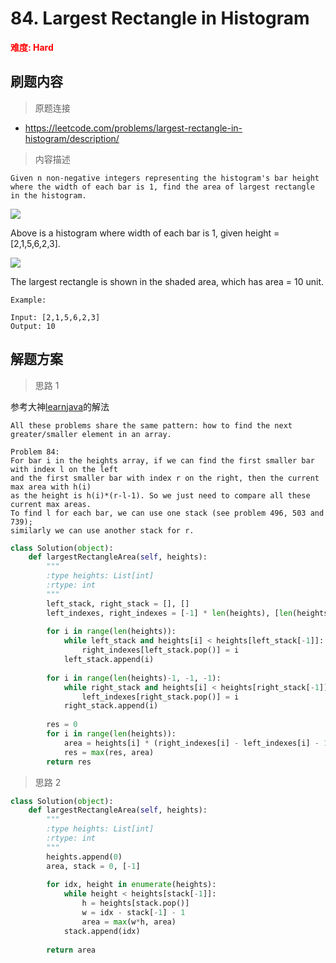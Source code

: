 # 84. Largest Rectangle in Histogram

**<font color=red>难度: Hard</font>**

## 刷题内容

> 原题连接

* https://leetcode.com/problems/largest-rectangle-in-histogram/description/

> 内容描述

```
Given n non-negative integers representing the histogram's bar height where the width of each bar is 1, find the area of largest rectangle in the histogram.
```
![](https://github.com/apachecn/LeetCode/blob/master/images/84/histogram1.png)

Above is a histogram where width of each bar is 1, given height = [2,1,5,6,2,3].

 

![](https://github.com/apachecn/LeetCode/blob/master/images/84/histogram_area1.png)

The largest rectangle is shown in the shaded area, which has area = 10 unit.

 
```
Example:

Input: [2,1,5,6,2,3]
Output: 10
```

## 解题方案

> 思路 1


参考大神[learnjava](https://leetcode.com/problems/largest-rectangle-in-histogram/discuss/158050/same-pattern-for-problem-84-496-503-and-739)的解法

```
All these problems share the same pattern: how to find the next greater/smaller element in an array.

Problem 84:
For bar i in the heights array, if we can find the first smaller bar with index l on the left 
and the first smaller bar with index r on the right, then the current max area with h(i) 
as the height is h(i)*(r-l-1). So we just need to compare all these current max areas. 
To find l for each bar, we can use one stack (see problem 496, 503 and 739); 
similarly we can use another stack for r.
```


```python
class Solution(object):
    def largestRectangleArea(self, heights):
        """
        :type heights: List[int]
        :rtype: int
        """
        left_stack, right_stack = [], []
        left_indexes, right_indexes = [-1] * len(heights), [len(heights)] * len(heights)
        
        for i in range(len(heights)):
            while left_stack and heights[i] < heights[left_stack[-1]]:
                right_indexes[left_stack.pop()] = i 
            left_stack.append(i)
        
        for i in range(len(heights)-1, -1, -1):
            while right_stack and heights[i] < heights[right_stack[-1]]:
                left_indexes[right_stack.pop()] = i
            right_stack.append(i)
            
        res = 0
        for i in range(len(heights)):
            area = heights[i] * (right_indexes[i] - left_indexes[i] - 1)
            res = max(res, area)
        return res
```

> 思路 2

```python
class Solution(object):
    def largestRectangleArea(self, heights):
        """
        :type heights: List[int]
        :rtype: int
        """
        heights.append(0)
        area, stack = 0, [-1]
        
        for idx, height in enumerate(heights):
            while height < heights[stack[-1]]:
                h = heights[stack.pop()]
                w = idx - stack[-1] - 1
                area = max(w*h, area)
            stack.append(idx)
            
        return area
```
